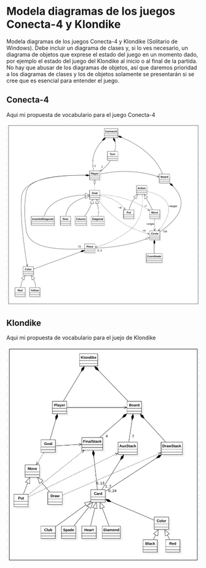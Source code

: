 # Modela diagramas de los juegos Conecta-4 y Klondike

Modela diagramas de los juegos Conecta-4 y Klondike (Solitario de Windows). Debe incluir un diagrama de clases y, si lo ves necesario, un diagrama de objetos que exprese el estado del juego en un momento dado, por ejemplo el estado del juego del Klondike al inicio o al final de la partida. No hay que abusar de los diagramas de objetos, así que daremos prioridad a los diagramas de clases y los de objetos solamente se presentarán si se cree que es esencial para entender el juego.

## Conecta-4
Aqui mi propuesta de vocabulario para el juego Conecta-4

<picture>
    <img alt="Vocabulario Conecta-4" src="vocabulario_connect4.svg">
</picture>

## Klondike 
Aqui mi propuesta de vocabulario para el juejo de Klondike

<picture>
    <img alt="Vocabulario Klondike" src="vocabulario_klondike.svg">
</picture>
